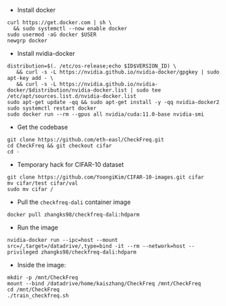 - Install docker
```
curl https://get.docker.com | sh \
  && sudo systemctl --now enable docker
sudo usermod -aG docker $USER
newgrp docker
```

- Install nvidia-docker
```
distribution=$(. /etc/os-release;echo $ID$VERSION_ID) \
   && curl -s -L https://nvidia.github.io/nvidia-docker/gpgkey | sudo apt-key add - \
   && curl -s -L https://nvidia.github.io/nvidia-docker/$distribution/nvidia-docker.list | sudo tee /etc/apt/sources.list.d/nvidia-docker.list
sudo apt-get update -qq && sudo apt-get install -y -qq nvidia-docker2
sudo systemctl restart docker
sudo docker run --rm --gpus all nvidia/cuda:11.0-base nvidia-smi
```

- Get the codebase
```
git clone https://github.com/eth-easl/CheckFreq.git
cd CheckFreq && git checkout cifar
cd -
```

- Temporary hack for CIFAR-10 dataset
```
git clone https://github.com/YoongiKim/CIFAR-10-images.git cifar
mv cifar/test cifar/val
sudo mv cifar /
```

- Pull the `checkfreq-dali` container image
```
docker pull zhangks98/checkfreq-dali:hdparm
```

- Run the image
```
nvidia-docker run --ipc=host --mount src=/,target=/datadrive/,type=bind -it --rm --network=host --privileged zhangks98/checkfreq-dali:hdparm
```

- Inside the image:
```
mkdir -p /mnt/CheckFreq
mount --bind /datadrive/home/kaiszhang/CheckFreq /mnt/CheckFreq
cd /mnt/CheckFreq
./train_checkfreq.sh
```

